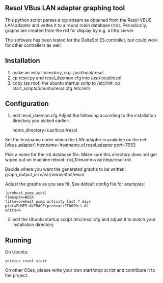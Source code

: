 ## Resol VBus LAN adapter graphing tool

This python script parses a tcp stream as obtained from the Resol VBUS LAN adapter and writes it to a round robin database (rrd). Periodically, graphs are created from the rrd for display by e.g. a http server.

The software has been tested for the DeltaSol ES controller, but could work for other controllers as well.

## Installation

1. make an install directory, e.g. /usr/local/resol
2. cp resol.py and resol_daemon.cfg into /usr/local/resol
3. copy (as root) the ubuntu startup scrip to /etc/init:
   cp start_scripts/ubuntu/resol.cfg /etc/init/

## Configuration

1. edit resol_daemon.cfg
  Adjust the following according to the installation directory you picked earlier:

    home_directory=/usr/local/resol

  Set the hostname under which the LAN adapter is available on the net:
    [vbus_adapter]
    hostname=hostname.of.resol.adapter
    port=7053

  Pick a name for the rrd database file. Make sure this directory does not get wiped out on machine reboot:
    rrd_filename=/var/tmp/resol.rrd

  Decide where you want the generated graphs to be written:
    graph_output_dir=/var/www/html/resol

  Adjust the graphs as you see fit. See default config file for examples:

    [preheat_pump_week]
    timespan=WEEK
    title=preheat pump activity last 7 days
    plot=PUMP5:AVERAGE:preheat:FF0000:1.0:
    units=%

2. edit the Ubuntu startup script /etc/resol.cfg and adjust it to match your installation directory

## Running

On Ubuntu:

    service resol start

On other OSes, please write your own start/stop script and contribute it to the project.
